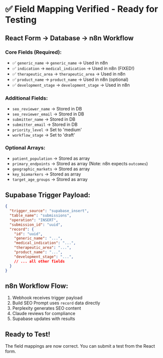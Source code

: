 # ✅ Field Mapping Verified - Ready for Testing

## React Form → Database → n8n Workflow

### Core Fields (Required):
- ✅ `generic_name` → `generic_name` → Used in n8n
- ✅ `indication` → `medical_indication` → Used in n8n (FIXED!)
- ✅ `therapeutic_area` → `therapeutic_area` → Used in n8n
- ✅ `product_name` → `product_name` → Used in n8n (optional)
- ✅ `development_stage` → `development_stage` → Used in n8n

### Additional Fields:
- `seo_reviewer_name` → Stored in DB
- `seo_reviewer_email` → Stored in DB
- `submitter_name` → Stored in DB
- `submitter_email` → Stored in DB
- `priority_level` → Set to 'medium'
- `workflow_stage` → Set to 'draft'

### Optional Arrays:
- `patient_population` → Stored as array
- `primary_endpoints` → Stored as array (Note: n8n expects `outcomes`)
- `geographic_markets` → Stored as array
- `key_biomarkers` → Stored as array
- `target_age_groups` → Stored as array

## Supabase Trigger Payload:
```json
{
  "trigger_source": "supabase_insert",
  "table_name": "submissions",
  "operation": "INSERT",
  "submission_id": "uuid",
  "record": {
    "id": "uuid",
    "generic_name": "...",
    "medical_indication": "...",
    "therapeutic_area": "...",
    "product_name": "...",
    "development_stage": "...",
    // ... all other fields
  }
}
```

## n8n Workflow Flow:
1. Webhook receives trigger payload
2. Build SEO Prompt uses `record` data directly
3. Perplexity generates SEO content
4. Claude reviews for compliance
5. Supabase updates with results

## Ready to Test!
The field mappings are now correct. You can submit a test from the React form.